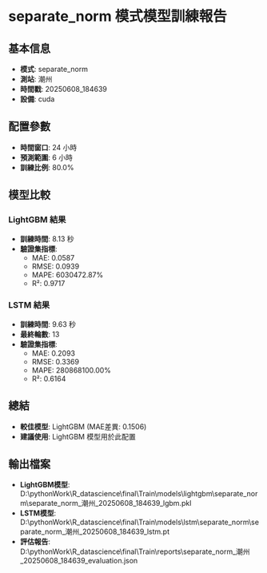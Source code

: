 
# separate_norm 模式模型訓練報告

## 基本信息
- **模式**: separate_norm
- **測站**: 潮州
- **時間戳**: 20250608_184639
- **設備**: cuda

## 配置參數
- **時間窗口**: 24 小時
- **預測範圍**: 6 小時
- **訓練比例**: 80.0%

## 模型比較

### LightGBM 結果

- **訓練時間**: 8.13 秒
- **驗證集指標**:
  - MAE: 0.0587
  - RMSE: 0.0939
  - MAPE: 6030472.87%
  - R²: 0.9717

### LSTM 結果

- **訓練時間**: 9.63 秒
- **最終輪數**: 13
- **驗證集指標**:
  - MAE: 0.2093
  - RMSE: 0.3369
  - MAPE: 280868100.00%
  - R²: 0.6164

## 總結

- **較佳模型**: LightGBM (MAE差異: 0.1506)
- **建議使用**: LightGBM 模型用於此配置


## 輸出檔案
- **LightGBM模型**: D:\pythonWork\R_datascience\final\Train\models\lightgbm\separate_norm\separate_norm_潮州_20250608_184639_lgbm.pkl
- **LSTM模型**: D:\pythonWork\R_datascience\final\Train\models\lstm\separate_norm\separate_norm_潮州_20250608_184639_lstm.pt
- **評估報告**: D:\pythonWork\R_datascience\final\Train\reports\separate_norm_潮州_20250608_184639_evaluation.json
